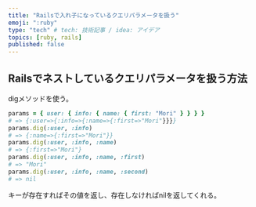 ```yaml
---
title: "Railsで入れ子になっているクエリパラメータを扱う"
emoji: ":ruby"
type: "tech" # tech: 技術記事 / idea: アイデア
topics: [ruby, rails]
published: false
---
```


## Railsでネストしているクエリパラメータを扱う方法


digメソッドを使う。

```rb
params = { user: { info: { name: { first: "Mori" } } } }
# => {:user=>{:info=>{:name=>{:first=>"Mori"}}}}
params.dig(:user, :info)
# => {:name=>{:first=>"Mori"}}
params.dig(:user, :info, :name)
# => {:first=>"Mori"}
params.dig(:user, :info, :name, :first)
# => "Mori"
params.dig(:user, :info, :name, :second)
# => nil
```

キーが存在すればその値を返し、存在しなければnilを返してくれる。
